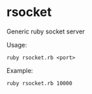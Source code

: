 rsocket
=======

Generic ruby socket server

  Usage:
  
    ruby rsocket.rb <port>
  
  Example:
  
    ruby rsocket.rb 10000



